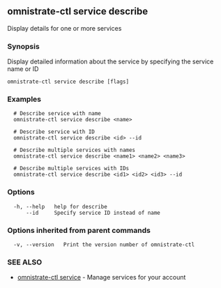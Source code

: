 ## omnistrate-ctl service describe

Display details for one or more services

### Synopsis

Display detailed information about the service by specifying the service name or ID

```
omnistrate-ctl service describe [flags]
```

### Examples

```
  # Describe service with name
  omnistrate-ctl service describe <name>

  # Describe service with ID
  omnistrate-ctl service describe <id> --id

  # Describe multiple services with names
  omnistrate-ctl service describe <name1> <name2> <name3>

  # Describe multiple services with IDs
  omnistrate-ctl service describe <id1> <id2> <id3> --id
```

### Options

```
  -h, --help   help for describe
      --id     Specify service ID instead of name
```

### Options inherited from parent commands

```
  -v, --version   Print the version number of omnistrate-ctl
```

### SEE ALSO

* [omnistrate-ctl service](omnistrate-ctl_service.md)	 - Manage services for your account

